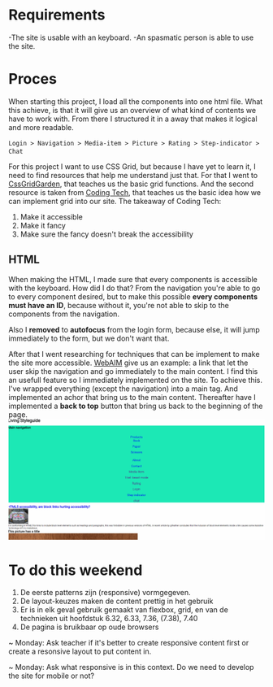# Requirements 

-The site is usable with an keyboard.
-An spasmatic person is able to use the site.

# Proces

When starting this project, I load all the components  into one html file. What this achieve, is that it will give us an overview of what kind of contents we have to work with. From there I structured it in a away that makes it logical and more readable. 

```
Login > Navigation > Media-item > Picture > Rating > Step-indicator > Chat 
```

For this project I want to use CSS Grid, but because I have yet to learn it, I need to find resources that help me understand just that. For that I went to [CssGridGarden](http://cssgridgarden.com/), that teaches us the basic grid functions. And the second resource is taken from [Coding Tech](https://www.youtube.com/watch?v=7kVeCqQCxlk), that teaches us the basic idea how we can implement grid into our site. The takeaway of Coding Tech:

1. Make it accessible
2. Make it fancy
3. Make sure the fancy doesn't break the accessibility

## HTML
When making the HTML, I made sure that every components is accessible with the keyboard. How did I do that? From the navigation you're able to go to every component desired, but to make this possible **every components must have an ID**, because without it, you're not able to skip to the components from the navigation.

Also I **removed** to **autofocus** from the login form, because else, it will jump immediately to the form, but we don't want that. 

After that I went researching for techniques that can be implement to make the site more accessible. [WebAIM](https://webaim.org/techniques/skipnav/#maincontent) give us an example: a link that let the user skip the navigation and go immediately to the main content. I find this an usefull feature so I immediately implemented on the site. To achieve this. I've wrapped everything (except the navigation) into a main tag. And implemented an achor that bring us to the main content. Thereafter have I implemented a  **back to top**  button that bring us back to the beginning of the page.
![Skip to main](read-me-assets/skip-to-main.gif "Skip to main")

# To do this weekend
1. De eerste patterns zijn (responsive) vormgegeven.
2. De layout-keuzes maken de content prettig in het gebruik
3. Er is in elk geval gebruik gemaakt van flexbox, grid, en van de technieken uit hoofdstuk 6.32, 6.33, 7.36, (7.38), 7.40
4. De pagina is bruikbaar op oude browsers

~ Monday: Ask teacher if it's better to create responsive content first or create a resonsive layout to put content in.

~ Monday: Ask what responsive is in this context. Do we need to develop the site for mobile or not? 